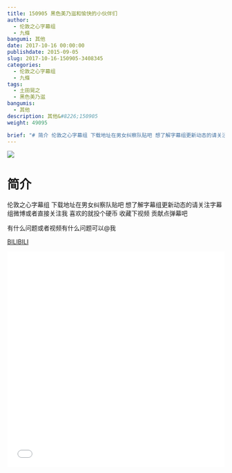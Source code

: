 ```yaml
---
title: 150905 黑色美乃滋和愉快的小伙伴们
author: 
  - 伦敦之心字幕组
  - 九條
bangumi: 其他
date: 2017-10-16 00:00:00
publishdate: 2015-09-05
slug: 2017-10-16-150905-3408345
categories: 
  - 伦敦之心字幕组
  - 九條
tags: 
  - 土田晃之
  - 黑色美乃滋
bangumis: 
  - 其他
description: 其他&#8226;150905
weight: 49095

brief: "# 简介 伦敦之心字幕组 下载地址在男女纠察队贴吧 想了解字幕组更新动态的请关注字幕组微博或者直接关注我 喜欢的就投个硬币 收藏下视频 贡献点弹幕吧 有什么问题或者视频有什么问题可以@我"
---
```


![](https://i.imgur.com/0SbYp4N.jpg)

# 简介  
伦敦之心字幕组 下载地址在男女纠察队贴吧 想了解字幕组更新动态的请关注字幕组微博或者直接关注我 喜欢的就投个硬币 收藏下视频 贡献点弹幕吧


有什么问题或者视频有什么问题可以@我

  [BILIBILI](https://www.bilibili.com/video/av3408345/)


<div class="vcontainer">  <iframe class='video' src="//www.bilibili.com/blackboard/player.html?aid=3408345" width="100%" height="500" frameborder="0" allowfullscreen="allowfullscreen"></iframe></div>
